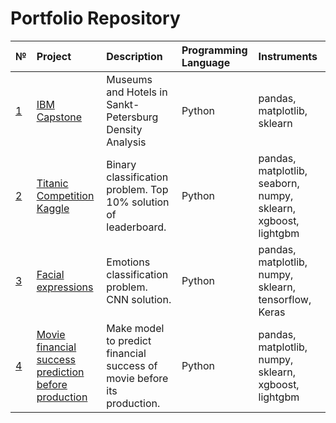 # Portfolio Repository


[id1]: https://github.com/AntonVdovenko/Portfolio/tree/master/IBM%20Capstone
[id2]: https://github.com/AntonVdovenko/Portfolio/tree/master/Titanic%20competition
[id3]: https://github.com/AntonVdovenko/Portfolio/tree/master/Facial%20expressions
[id4]: https://github.com/AntonVdovenko/Portfolio/tree/master/Movie%20financial%20success%20predictions

| № | Project | Description | Programming Language| Instruments |
| :- | :--------------------- | :---------------------------| :---------------------------| :---------------------------|
| [1][id1]  | [IBM Capstone][id1] | Museums and Hotels in Sankt-Petersburg Density Analysis | Python|pandas, matplotlib, sklearn|
| [2][id2]  | [Titanic Competition Kaggle][id2] | Binary classification problem. Top 10% solution of leaderboard. | Python|pandas, matplotlib, seaborn, numpy, sklearn, xgboost, lightgbm|
| [3][id3]  | [Facial expressions][id3] | Emotions classification problem. CNN solution. | Python|pandas, matplotlib, numpy, sklearn, tensorflow, Keras|
| [4][id4]  | [Movie financial success prediction before production][id4] | Make model to predict financial success of movie before its production. | Python|pandas, matplotlib, numpy, sklearn, xgboost, lightgbm|